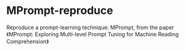 # MPrompt-reproduce
Reproduce a prompt-learning technique: MPrompt, from the paper 《MPrompt: Exploring Multi-level Prompt Tuning for Machine Reading Comprehension》 
